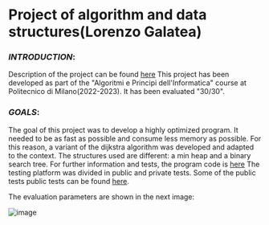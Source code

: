 # Project of algorithm and data structures(Lorenzo Galatea)

### _INTRODUCTION_:
Description of the project can be found [here](https://github.com/LorenzoGalatea/PROVA-FINALE-PROGETTO-DI-ALGORITMI-E-STRUTTURE-DATI-/blob/86cdcb8b0fd9d2b43c5ef6ea71dbfa5e4a77b4bd/project%20specifications/2022_2023.pdf)
This project has been developed as part of the "Algoritmi e Principi dell'Informatica" course at Politecnico di Milano(2022-2023). It has been evaluated "30/30".


### _GOALS_:
The goal of this project was to develop a highly optimized program. It needed to be as fast as possible and consume less memory as possible.
For this reason, a variant of the dijkstra algorithm was developed and adapted to the context. The structures used are different: a min heap and a binary search tree.
For further information and tests, the program code is [here](https://github.com/LorenzoGalatea/PROVA-FINALE-PROGETTO-DI-ALGORITMI-E-STRUTTURE-DATI-/blob/a6047f1607381273d314a8dfa3584c98f1658908/Main(programma).c)
The testing platform was divided in public and private tests. Some of the public tests public tests can be found [here](https://github.com/LorenzoGalatea/PROVA-FINALE-PROGETTO-DI-ALGORITMI-E-STRUTTURE-DATI-/tree/86cdcb8b0fd9d2b43c5ef6ea71dbfa5e4a77b4bd/project%20specifications/test%20archive).

The evaluation parameters are shown in the next image:


![image](https://github.com/LorenzoGalatea/PROVA-FINALE-PROGETTO-DI-ALGORITMI-E-STRUTTURE-DATI-/assets/161478338/d9cdf535-0242-4f2a-9c3d-ebe56aef0225)
